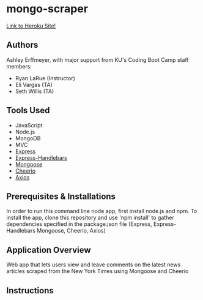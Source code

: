 # mongo-scraper
[Link to Heroku Site!](https://drive.google.com/file/d/1oYwg8tB3UqN4bJZ26TUmWUXmKdre86iV/view?usp=sharing) 

## Authors
Ashley Erffmeyer, with major support from KU's Coding Boot Camp staff members:
* Ryan LaRue (Instructor)
* Eli Vargas (TA)
* Seth Willis (TA)

## Tools Used
* JavaScript
* Node.js
* MongoDB
* MVC
* [Express](https://www.npmjs.com/package/express)
* [Express-Handlebars](https://www.npmjs.com/package/express-handlebars)
* [Mongoose](https://www.npmjs.com/package/mongoose) 
* [Cheerio](https://www.npmjs.com/package/cheerio)
* [Axios](https://www.npmjs.com/package/axios) 

## Prerequisites & Installations
In order to run this command line node app, first install node.js and npm. To install the app, clone this repository and use 'npm install' to gather dependencies specified in the package.json file (Express, Express-Handlebars Mongoose, Cheerio, Axios)

## Application Overview
Web app that lets users view and leave comments on the latest news articles scraped from the New York Times using Mongoose and Cheerio

## Instructions